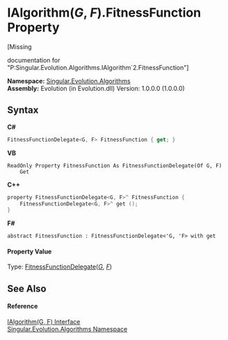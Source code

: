 # IAlgorithm(*G*, *F*).FitnessFunction Property 
 

\[Missing <summary> documentation for "P:Singular.Evolution.Algorithms.IAlgorithm`2.FitnessFunction"\]

**Namespace:**&nbsp;<a href="abe06fa4-bd7d-97b9-28d0-1b08952971eb">Singular.Evolution.Algorithms</a><br />**Assembly:**&nbsp;Evolution (in Evolution.dll) Version: 1.0.0.0 (1.0.0.0)

## Syntax

**C#**<br />
``` C#
FitnessFunctionDelegate<G, F> FitnessFunction { get; }
```

**VB**<br />
``` VB
ReadOnly Property FitnessFunction As FitnessFunctionDelegate(Of G, F)
	Get
```

**C++**<br />
``` C++
property FitnessFunctionDelegate<G, F>^ FitnessFunction {
	FitnessFunctionDelegate<G, F>^ get ();
}
```

**F#**<br />
``` F#
abstract FitnessFunction : FitnessFunctionDelegate<'G, 'F> with get

```


#### Property Value
Type: <a href="4b88a454-39e8-e68a-5fc1-8872005ab6ad">FitnessFunctionDelegate</a>(<a href="380c8195-f6a4-2ccc-b3f9-d1d7cfbbba9e">*G*</a>, <a href="380c8195-f6a4-2ccc-b3f9-d1d7cfbbba9e">*F*</a>)

## See Also


#### Reference
<a href="380c8195-f6a4-2ccc-b3f9-d1d7cfbbba9e">IAlgorithm(G, F) Interface</a><br /><a href="abe06fa4-bd7d-97b9-28d0-1b08952971eb">Singular.Evolution.Algorithms Namespace</a><br />